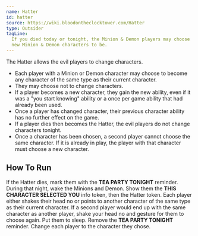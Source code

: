 ```yaml
---
name: Hatter
id: hatter
source: https://wiki.bloodontheclocktower.com/Hatter
type: Outsider
tagLine:
  If you died today or tonight, the Minion & Demon players may choose
  new Minion & Demon characters to be.
---
```


The Hatter allows the evil players to change characters.

- Each player with a Minion or Demon character may choose to become any
  character of the same type as their current character.
- They may choose not to change characters.
- If a player becomes a new character, they gain the new ability, even
  if it was a "you start knowing" ability or a once per game ability
  that had already been used.
- Once a player has changed character, their previous character ability
  has no further effect on the game.
- If a player dies then becomes the Hatter, the evil players do not
  change characters tonight.
- Once a character has been chosen, a second player cannot choose the
  same character. If it is already in play, the player with that
  character must choose a new character.

## How To Run

If the Hatter dies, mark them with the **TEA PARTY TONIGHT** reminder.
During that night, wake the Minions and Demon. Show them the **THIS
CHARACTER SELECTED YOU** info token, then the Hatter token. Each player
either shakes their head no or points to another character of the same
type as their current character. If a second player would end up with
the same character as another player, shake your head no and gesture for
them to choose again. Put them to sleep. Remove the **TEA PARTY
TONIGHT** reminder. Change each player to the character they chose.

